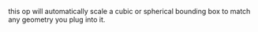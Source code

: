 this op will automatically scale a cubic or spherical bounding box to match any geometry you plug into it.
